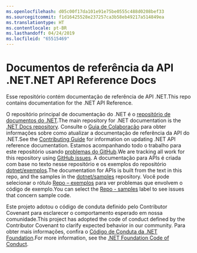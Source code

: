 ```yaml
---
ms.openlocfilehash: d05c00f17da101e91e75be0555c488d0208bef33
ms.sourcegitcommit: f1d16425528e237257ca3b58eb49217a514849ea
ms.translationtype: HT
ms.contentlocale: pt-BR
ms.lasthandoff: 04/24/2019
ms.locfileid: "65515469"
---
```

# <a name="net-api-reference-docs"></a><span data-ttu-id="bfba8-101">Documentos de referência da API .NET</span><span class="sxs-lookup"><span data-stu-id="bfba8-101">.NET API Reference Docs</span></span>

<span data-ttu-id="bfba8-102">Esse repositório contém documentação de referência de API .NET.</span><span class="sxs-lookup"><span data-stu-id="bfba8-102">This repo contains documentation for the .NET API Reference.</span></span>

<span data-ttu-id="bfba8-103">O repositório principal de documentação do .NET é o [repositório de documentos do .NET](https://github.com/dotnet/docs).</span><span class="sxs-lookup"><span data-stu-id="bfba8-103">The main repository for .NET documentation is the [.NET Docs repository](https://github.com/dotnet/docs).</span></span> <span data-ttu-id="bfba8-104">Consulte o [Guia de Colaboração](https://github.com/dotnet/docs/blob/master/CONTRIBUTING.md) para obter informações sobre como atualizar a documentação de referência da API do .NET.</span><span class="sxs-lookup"><span data-stu-id="bfba8-104">See the [Contributing Guide](https://github.com/dotnet/docs/blob/master/CONTRIBUTING.md) for information on updating .NET API reference documentation.</span></span>
<span data-ttu-id="bfba8-105">Estamos acompanhando todo o trabalho para este repositório usando [problemas do GitHub](https://github.com/dotnet/dotnet-api-docs/issues).</span><span class="sxs-lookup"><span data-stu-id="bfba8-105">We are tracking all work for this repository using [GitHub issues](https://github.com/dotnet/dotnet-api-docs/issues).</span></span> <span data-ttu-id="bfba8-106">A documentação para APIs é criada com base no texto nesse repositório e os exemplos do repositório [dotnet/exemplos](https://github.com/dotnet/samples).</span><span class="sxs-lookup"><span data-stu-id="bfba8-106">The documentation for APIs is built from the text in this repo, and the samples in the [dotnet/samples](https://github.com/dotnet/samples) repository.</span></span> <span data-ttu-id="bfba8-107">Você pode selecionar o rótulo [Repo – exemplos](https://github.com/dotnet/docs/issues?q=is%3Aopen+is%3Aissue+label%3A%22%3Afile_folder%3A+Repo+-+samples%22) para ver problemas que envolvem o código de exemplo.</span><span class="sxs-lookup"><span data-stu-id="bfba8-107">You can select the [Repo - samples](https://github.com/dotnet/docs/issues?q=is%3Aopen+is%3Aissue+label%3A%22%3Afile_folder%3A+Repo+-+samples%22) label to see issues that concern sample code.</span></span>

<span data-ttu-id="bfba8-108">Este projeto adotou o código de conduta definido pelo Contributor Covenant para esclarecer o comportamento esperado em nossa comunidade.</span><span class="sxs-lookup"><span data-stu-id="bfba8-108">This project has adopted the code of conduct defined by the Contributor Covenant to clarify expected behavior in our community.</span></span> <span data-ttu-id="bfba8-109">Para obter mais informações, confira o [Código de Conduta da .NET Foundation](https://dotnetfoundation.org/code-of-conduct).</span><span class="sxs-lookup"><span data-stu-id="bfba8-109">For more information, see the [.NET Foundation Code of Conduct](https://dotnetfoundation.org/code-of-conduct).</span></span>
